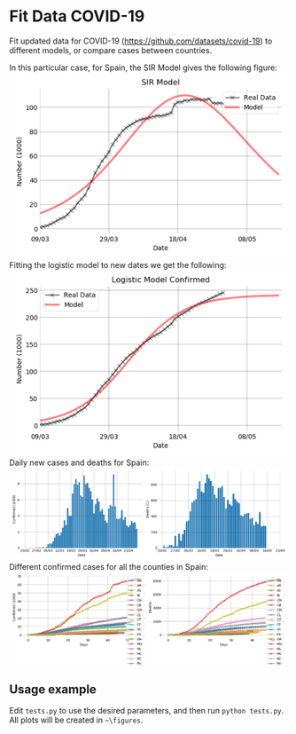 # Fit Data COVID-19

Fit updated data for COVID-19 (https://github.com/datasets/covid-19) to different models, 
or compare cases between countries.

In this particular case, for Spain, the SIR Model gives the following figure:
![](figures/sir_model.png "SIR Model")
Fitting the logistic model to new dates we get the following:
![](figures/logistic_model_confirmed.png "Logistic Model")
Daily new cases and deaths for Spain:
![](figures/daily.png "Daily Cases")
Different confirmed cases for all the counties in Spain:
![](figures/compare.png "Compare Countries")

## Usage example

Edit `tests.py` to use the desired parameters, and then run `python tests.py`. 
All plots will be created in `~\figures`.
